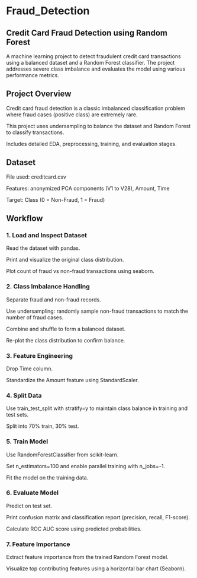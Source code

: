 # Fraud_Detection

## Credit Card Fraud Detection using Random Forest
A machine learning project to detect fraudulent credit card transactions using a balanced dataset and a Random Forest classifier. The project addresses severe class imbalance and evaluates the model using various performance metrics.

## Project Overview
Credit card fraud detection is a classic imbalanced classification problem where fraud cases (positive class) are extremely rare.

This project uses undersampling to balance the dataset and Random Forest to classify transactions.

Includes detailed EDA, preprocessing, training, and evaluation stages.

## Dataset
File used: creditcard.csv

Features: anonymized PCA components (V1 to V28), Amount, Time

Target: Class (0 = Non-Fraud, 1 = Fraud)

## Workflow
### 1. Load and Inspect Dataset
Read the dataset with pandas.

Print and visualize the original class distribution.

Plot count of fraud vs non-fraud transactions using seaborn.

### 2. Class Imbalance Handling
Separate fraud and non-fraud records.

Use undersampling: randomly sample non-fraud transactions to match the number of fraud cases.

Combine and shuffle to form a balanced dataset.

Re-plot the class distribution to confirm balance.

### 3. Feature Engineering
Drop Time column.

Standardize the Amount feature using StandardScaler.

### 4. Split Data
Use train_test_split with stratify=y to maintain class balance in training and test sets.

Split into 70% train, 30% test.

### 5. Train Model
Use RandomForestClassifier from scikit-learn.

Set n_estimators=100 and enable parallel training with n_jobs=-1.

Fit the model on the training data.

### 6. Evaluate Model
Predict on test set.

Print confusion matrix and classification report (precision, recall, F1-score).

Calculate ROC AUC score using predicted probabilities.

### 7. Feature Importance
Extract feature importance from the trained Random Forest model.

Visualize top contributing features using a horizontal bar chart (Seaborn).
